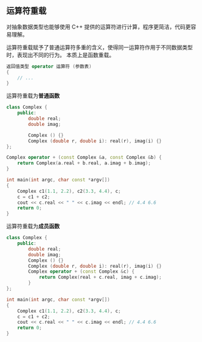 ## 运算符重载

对抽象数据类型也能够使用 C++ 提供的运算符进行计算，程序更简洁，代码更容易理解。

运算符重载赋予了普通运算符多重的含义，使得同一运算符作用于不同数据类型时，表现出不同的行为。
本质上是函数重载。

```c++
返回值类型 operator 运算符 (参数表)
{
    // ...
}
```

运算符重载为**普通函数**

```c++
class Complex {
    public:
        double real;
        double imag;

        Complex () {}
        Complex (double r, double i): real(r), imag(i) {}
};

Complex operator + (const Complex &a, const Complex &b) {
    return Complex(a.real + b.real, a.imag + b.imag);
}

int main(int argc, char const *argv[])
{
    Complex c1(1.1, 2.2), c2(3.3, 4.4), c;
    c = c1 + c2;
    cout << c.real << " " << c.imag << endl; // 4.4 6.6
    return 0;
}
```

运算符重载为**成员函数**

```c++
class Complex {
    public:
        double real;
        double imag;
        Complex () {}
        Complex (double r, double i): real(r), imag(i) {}
        Complex operator + (const Complex &c) {
            return Complex(real + c.real, imag + c.imag);
        }
};

int main(int argc, char const *argv[])
{
    Complex c1(1.1, 2.2), c2(3.3, 4.4), c;
    c = c1 + c2;
    cout << c.real << " " << c.imag << endl; // 4.4 6.6
    return 0;
}
```